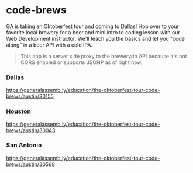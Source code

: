 # code-brews

GA is taking an Oktoberfest tour and coming to Dallas! Hop over to your favorite local brewery for a beer and mini intro to coding lesson with our Web Development instructor. We'll teach you the basics and let you "code along" in a beer API with a cold IPA.

> This app is a server side proxy to the brewerydb API because it's not CORS enabled or supports JSONP as of right now. 

### Dallas

https://generalassemb.ly/education/the-oktoberfest-tour-code-brews/austin/30155

### Houston 

https://generalassemb.ly/education/the-oktoberfest-tour-code-brews/austin/30043

### San Antonio

https://generalassemb.ly/education/the-oktoberfest-tour-code-brews/austin/30568

